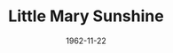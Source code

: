 ---
title: Little Mary Sunshine
date: 1962-11-22
closing_date: 1962-12-01
layout: productions
featured_image:
image_caption:
image_credit:
playbill:
Theatre: Theatre Jacksonville
Venue: Little Theatre
cast:
- The Prologue: Toni Ott
- Chief Brown Bear: Ed Poole
- Cpl "Billy" Jester: Bob Conine
- Capt. "Big Jim" Warington: Jimtom Richardson
- Little Mary Sunshine: Thelma Baker
- Mme. Ernestine Von Liebedich: Doris Thornhill
- Nancy Twinkle: Miriam Firth
- Fleet Foot: Jim Cavanaugh
- Yellow Feather: Norman Fisher
- Gen'l Oscar Fairfax, Ret.: William Scott Thornton
- Cora: Barbara Poppell
- Maud Abbott: Barbara Jean Ferguson
- Gwendolyn: Anita Cheshire
- Henrietta: Toni Ott
- Mabel: Carol Matchett
- Blanche: Margaret Swann
- Pete: Bob Tinsley
- Tex: Bob Thompson
- Slim: Bill Milton
- Buster: Bill Nickel
- Hank: Lucky Simpson
- Tom: Stephen Wood
crew:
- Director: George Ballis
- Dance Choreography: Bob Conine
- Musical Director: Rosalind MacEnulty
- Set Designer: Ben Jones
- Technical Director: Pete House
- Scenic Art Work: Bob Krell
- Lighting Designer: Chase Ambler
- Production Supervisor: A. Ira Fink
- Stage Manager: Marshall Grauer
- Assistant Stage Manager: Art Logan
- Production Assistant: Ellen Black
- Costumes: Frank Ridge
- Properties:
  - Evelyn Clark
  - Jack Broughton
  - Helen Cochran
  - Gladys Dale
  - Mary Frances Thornhill
  - Eula Walters
  - Esther Barnes
  - Edythe Price
  - Jean Charles
- Make-Up:
  - Marion Conner
  - Beverly Fink
  - Doris Hindin
  - Mrs. Knud Moller
  - Virginia Moseley
  - Helen Nehl
  - Rik Snyder
- Construction and Painting:
  - Peggy Miller
  - Danny Henson
  - Galdys Dale
  - Margaret Mahler
  - Pete House
  - Joanne House
orchestra:
- Orchestra:
  - John Walker
  - Jim Moore
  - Jimmy Glasscock
  - Bill Racca
  - Camp Kirkland
  - James Gutteridge
external_links:
---
